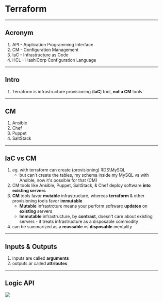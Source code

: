 # Terraform

---

## Acronym
1. API - Application Programming Interface
2. CM - Configuration Management
3. IaC - Infrastructure as Code
4. HCL - HashiCorp Configuration Language

---

## Intro
1. Terraform is infrastructure provisioning (**IaC**) tool, **not a CM** tools

---

## CM
1. Ansible
2. Chef
3. Puppet
4. SaltStack

---

## IaC vs CM
1. eg. with terraform can create (provisioning) RDS\MySQL 
   * but can't create the tables, my schema inside my MySQL vs with Ansible, now it's possible for that (CM)
2. CM tools like Ansible, Puppet, SaltStack, & Chef deploy software **into** **existing servers**
3. **CM** tools favor **mutable** infrastructure, whereas **terraform** & other provisioning tools favor **immutable**
   * **Mutable** infrastrcture means your perform software **updates** on **existing** servers
   * **Immutable** infrastructure, by **contrast**, doesn't care about existing servers - it treats infrastructure as a disposable commodity
4. can be summarized as a **reussable** vs **disposable** mentality

---

## Inputs & Outputs
1. inputs are called **arguments**
2. outputs ar called **attributes**

---

## Logic API
[<img src="https://i.imgur.com/JteKqMW.png">](https://i.imgur.com/JteKqMW.png)
